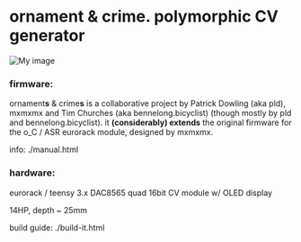 ornament & crime. polymorphic CV generator
===

![My image](https://farm1.staticflickr.com/676/20090774694_b56e557693_b.jpg)


### firmware:

ornament**s** & crime**s** is a collaborative project by Patrick Dowling (aka pld), mxmxmx and Tim Churches (aka bennelong.bicyclist) (though mostly by pld and bennelong.bicyclist). it **(considerably) extends** the original firmware for the o_C / ASR eurorack module, designed by mxmxmx.

info: ./manual.html

### hardware:

eurorack / teensy 3.x DAC8565 quad 16bit CV module w/ OLED display

14HP, depth ~ 25mm

build guide: ./build-it.html


